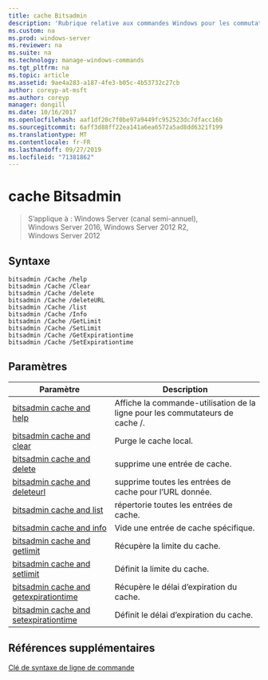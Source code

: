 ```yaml
---
title: cache Bitsadmin
description: 'Rubrique relative aux commandes Windows pour les commutateurs de **cache Bitsadmin** : contient la liste des commutateurs/cache Bitsadmin'
ms.custom: na
ms.prod: windows-server
ms.reviewer: na
ms.suite: na
ms.technology: manage-windows-commands
ms.tgt_pltfrm: na
ms.topic: article
ms.assetid: 9ae4a283-a187-4fe3-b05c-4b53732c27cb
author: coreyp-at-msft
ms.author: coreyp
manager: dongill
ms.date: 10/16/2017
ms.openlocfilehash: aaf1df20c7f0be97a9449fc952523dc7dfacc16b
ms.sourcegitcommit: 6aff3d88ff22ea141a6ea6572a5ad8dd6321f199
ms.translationtype: MT
ms.contentlocale: fr-FR
ms.lasthandoff: 09/27/2019
ms.locfileid: "71381862"
---
```

# <a name="bitsadmin-cache"></a>cache Bitsadmin

>S’applique à : Windows Server (canal semi-annuel), Windows Server 2016, Windows Server 2012 R2, Windows Server 2012

## <a name="syntax"></a>Syntaxe

```
bitsadmin /Cache /help
bitsadmin /Cache /Clear
bitsadmin /Cache /delete
bitsadmin /Cache /deleteURL
bitsadmin /Cache /list
bitsadmin /Cache /Info
bitsadmin /Cache /GetLimit
bitsadmin /Cache /SetLimit
bitsadmin /Cache /GetExpirationtime
bitsadmin /Cache /SetExpirationtime
```

## <a name="parameters"></a>Paramètres

|Paramètre|Description|
|-------|--------|
|[bitsadmin cache and help](bitsadmin-cache-and-help.md)|Affiche la commande\-utilisation de la ligne pour les commutateurs de cache \/.|
|[bitsadmin cache and clear](bitsadmin-cache-clear.md)|Purge le cache local.|
|[bitsadmin cache and delete](bitsadmin-cache-and-delete.md)|supprime une entrée de cache.|
|[bitsadmin cache and deleteurl](bitsadmin-cache-and-deleteurl.md)|supprime toutes les entrées de cache pour l’URL donnée.|
|[bitsadmin cache and list](bitsadmin-cache-and-list.md)|répertorie toutes les entrées de cache.|
|[bitsadmin cache and info](bitsadmin-cache-and-info.md)|Vide une entrée de cache spécifique.|
|[bitsadmin cache and getlimit](bitsadmin-cache-and-getlimit.md)|Récupère la limite du cache.|
|[bitsadmin cache and setlimit](bitsadmin-cache-and-setlimit.md)|Définit la limite du cache.|
|[bitsadmin cache and getexpirationtime](bitsadmin-cache-and-getexpirationtime.md)|Récupère le délai d’expiration du cache.|
|[bitsadmin cache and setexpirationtime](bitsadmin-cache-and-setexpirationtime.md)|Définit le délai d’expiration du cache.|

## <a name="additional-references"></a>Références supplémentaires
[Clé de syntaxe de ligne de commande](command-line-syntax-key.md)


